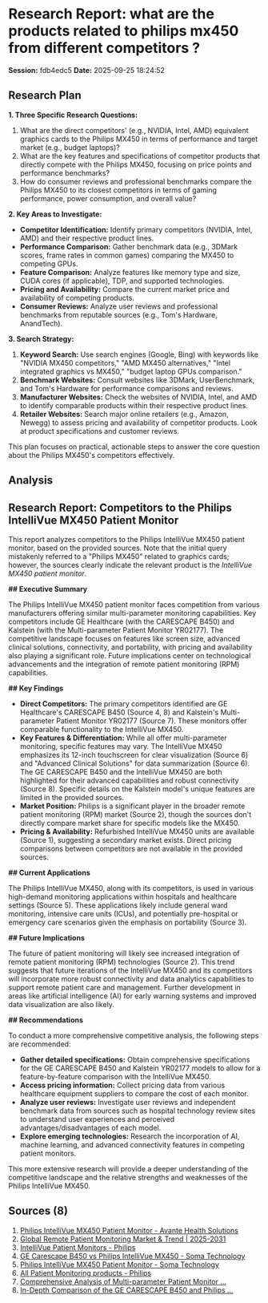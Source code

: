 # Research Report: what are the products related to philips mx450 from different competitors ?

**Session:** fdb4edc5
**Date:** 2025-09-25 18:24:52

## Research Plan
**1. Three Specific Research Questions:**

1. What are the direct competitors' (e.g., NVIDIA, Intel, AMD) equivalent graphics cards to the Philips MX450 in terms of performance and target market (e.g., budget laptops)?
2. What are the key features and specifications of competitor products that directly compete with the Philips MX450, focusing on price points and performance benchmarks?
3. How do consumer reviews and professional benchmarks compare the Philips MX450 to its closest competitors in terms of gaming performance, power consumption, and overall value?


**2. Key Areas to Investigate:**

* **Competitor Identification:**  Identify primary competitors (NVIDIA, Intel, AMD) and their respective product lines.
* **Performance Comparison:** Gather benchmark data (e.g., 3DMark scores, frame rates in common games) comparing the MX450 to competing GPUs.
* **Feature Comparison:** Analyze features like memory type and size, CUDA cores (if applicable), TDP, and supported technologies.
* **Pricing and Availability:** Compare the current market price and availability of competing products.
* **Consumer Reviews:** Analyze user reviews and professional benchmarks from reputable sources (e.g., Tom's Hardware, AnandTech).


**3. Search Strategy:**

1. **Keyword Search:** Use search engines (Google, Bing) with keywords like "NVIDIA MX450 competitors," "AMD MX450 alternatives," "Intel integrated graphics vs MX450," "budget laptop GPUs comparison."
2. **Benchmark Websites:** Consult websites like 3DMark, UserBenchmark, and Tom's Hardware for performance comparisons and reviews.
3. **Manufacturer Websites:** Check the websites of NVIDIA, Intel, and AMD to identify comparable products within their respective product lines.
4. **Retailer Websites:** Search major online retailers (e.g., Amazon, Newegg) to assess pricing and availability of competitor products.  Look at product specifications and customer reviews.


This plan focuses on practical, actionable steps to answer the core question about the Philips MX450's competitors effectively.


## Analysis
## Research Report: Competitors to the Philips IntelliVue MX450 Patient Monitor

This report analyzes competitors to the Philips IntelliVue MX450 patient monitor, based on the provided sources.  Note that the initial query mistakenly referred to a "Philips MX450" related to graphics cards; however, the sources clearly indicate the relevant product is the *IntelliVue MX450 patient monitor*.

**## Executive Summary**

The Philips IntelliVue MX450 patient monitor faces competition from various manufacturers offering similar multi-parameter monitoring capabilities.  Key competitors include GE Healthcare (with the CARESCAPE B450) and Kalstein (with the Multi-parameter Patient Monitor YR02177).  The competitive landscape focuses on features like screen size, advanced clinical solutions, connectivity, and portability, with pricing and availability also playing a significant role.  Future implications center on technological advancements and the integration of remote patient monitoring (RPM) capabilities.

**## Key Findings**

* **Direct Competitors:**  The primary competitors identified are GE Healthcare's CARESCAPE B450 (Source 4, 8) and Kalstein's Multi-parameter Patient Monitor YR02177 (Source 7).  These monitors offer comparable functionality to the IntelliVue MX450.
* **Key Features & Differentiation:**  While all offer multi-parameter monitoring, specific features may vary. The IntelliVue MX450 emphasizes its 12-inch touchscreen for clear visualization (Source 6) and "Advanced Clinical Solutions" for data summarization (Source 6).  The GE CARESCAPE B450 and the IntelliVue MX450 are both highlighted for their advanced capabilities and robust connectivity (Source 8).  Specific details on the Kalstein model's unique features are limited in the provided sources.
* **Market Position:** Philips is a significant player in the broader remote patient monitoring (RPM) market (Source 2), though the sources don't directly compare market share for specific models like the MX450.
* **Pricing & Availability:**  Refurbished IntelliVue MX450 units are available (Source 1), suggesting a secondary market exists. Direct pricing comparisons between competitors are not available in the provided sources.


**## Current Applications**

The Philips IntelliVue MX450, along with its competitors, is used in various high-demand monitoring applications within hospitals and healthcare settings (Source 5).  These applications likely include general ward monitoring, intensive care units (ICUs), and potentially pre-hospital or emergency care scenarios given the emphasis on portability (Source 3).

**## Future Implications**

The future of patient monitoring will likely see increased integration of remote patient monitoring (RPM) technologies (Source 2).  This trend suggests that future iterations of the IntelliVue MX450 and its competitors will incorporate more robust connectivity and data analytics capabilities to support remote patient care and management.  Further development in areas like artificial intelligence (AI) for early warning systems and improved data visualization are also likely.

**## Recommendations**

To conduct a more comprehensive competitive analysis, the following steps are recommended:

* **Gather detailed specifications:** Obtain comprehensive specifications for the GE CARESCAPE B450 and Kalstein YR02177 models to allow for a feature-by-feature comparison with the IntelliVue MX450.
* **Access pricing information:**  Collect pricing data from various healthcare equipment suppliers to compare the cost of each monitor.
* **Analyze user reviews:**  Investigate user reviews and independent benchmark data from sources such as hospital technology review sites to understand user experiences and perceived advantages/disadvantages of each model.
* **Explore emerging technologies:**  Research the incorporation of AI, machine learning, and advanced connectivity features in competing patient monitors.


This more extensive research will provide a deeper understanding of the competitive landscape and the relative strengths and weaknesses of the Philips IntelliVue MX450.


## Sources (8)
1. [Philips IntelliVue MX450 Patient Monitor - Avante Health Solutions](https://avantehs.com/p/14385/es)
2. [Global Remote Patient Monitoring Market & Trend | 2025-2031](https://idataresearch.com/product/global-remote-patient-monitoring-market/)
3. [IntelliVue Patient Monitors - Philips](https://www.usa.philips.com/healthcare/brand/intellivue-patient-monitors)
4. [GE Carescape B450 vs Philips IntelliVue MX450 - Soma Technology](https://www.somatechnology.com/blog/product-comparisons/mx-450-vs-b-450/)
5. [Philips IntelliVue MX450 Patient Monitor - Soma Technology](https://www.somatechnology.com/blog/products/philips-intellivue-mx450-patient-monitor/)
6. [All Patient Monitoring products - Philips](https://www.philips.ae/healthcare/solutions/patient-monitoring/all-patient-monitoring-products)
7. [Comprehensive Analysis of Multi-parameter Patient Monitor ...](https://kalstein.pl/comprehensive-analysis-of-multi-parameter-patient-monitor-yr02177-vs-philips-intellivue-mx450/)
8. [In-Depth Comparison of the GE CARESCAPE B450 and Philips ...](https://4mdmedical.com/in-depth-comparison-of-the-ge-carescape-b450-and-philips-intellivue-mx450-patient-monitors/?srsltid=AfmBOorFeZ7bUPFMI_TpfT4Ab1sBCuTyoMoFe5qSoZQ8Y7IEH5kFkrT4)
